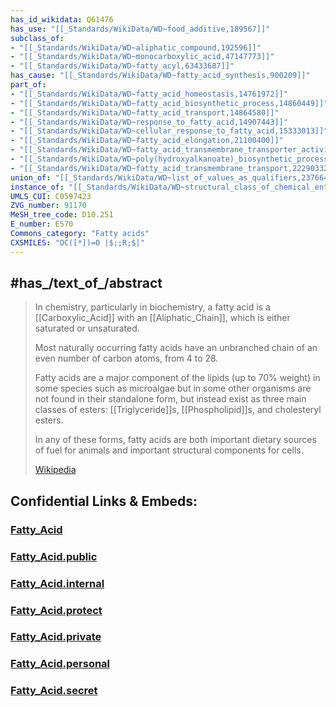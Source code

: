 ```yaml
---
has_id_wikidata: Q61476
has_use: "[[_Standards/WikiData/WD~food_additive,189567]]"
subclass_of:
- "[[_Standards/WikiData/WD~aliphatic_compound,192596]]"
- "[[_Standards/WikiData/WD~monocarboxylic_acid,47147773]]"
- "[[_Standards/WikiData/WD~fatty_acyl,63433687]]"
has_cause: "[[_Standards/WikiData/WD~fatty_acid_synthesis,900209]]"
part_of:
- "[[_Standards/WikiData/WD~fatty_acid_homeostasis,14761972]]"
- "[[_Standards/WikiData/WD~fatty_acid_biosynthetic_process,14860449]]"
- "[[_Standards/WikiData/WD~fatty_acid_transport,14864580]]"
- "[[_Standards/WikiData/WD~response_to_fatty_acid,14907443]]"
- "[[_Standards/WikiData/WD~cellular_response_to_fatty_acid,15333013]]"
- "[[_Standards/WikiData/WD~fatty_acid_elongation,21100400]]"
- "[[_Standards/WikiData/WD~fatty_acid_transmembrane_transporter_activity,21121305]]"
- "[[_Standards/WikiData/WD~poly(hydroxyalkanoate)_biosynthetic_process_from_fatty_acid,22283269]]"
- "[[_Standards/WikiData/WD~fatty_acid_transmembrane_transport,22290332]]"
union_of: "[[_Standards/WikiData/WD~list_of_values_as_qualifiers,23766486]]"
instance_of: "[[_Standards/WikiData/WD~structural_class_of_chemical_entities,47154513]]"
UMLS_CUI: C0597423
ZVG_number: 91170
MeSH_tree_code: D10.251
E_number: E570
Commons_category: "Fatty acids"
CXSMILES: "OC([*])=O |$;;R;$|"
---
```


## #has_/text_of_/abstract 


> In chemistry, particularly in biochemistry, a fatty acid is a [[Carboxylic_Acid]] 
> with an [[Aliphatic_Chain]], which is either saturated or unsaturated. 
> 
> Most naturally occurring fatty acids have an unbranched chain of an even number of carbon atoms, 
> from 4 to 28. 
> 
> Fatty acids are a major component of the lipids (up to 70% weight) in some species such as microalgae 
> but in some other organisms are not found in their standalone form, 
> but instead exist as three main classes of esters: [[Triglyceride]]s, [[Phospholipid]]s, and cholesteryl esters. 
> 
> In any of these forms, fatty acids are both important dietary sources of fuel for animals 
> and important structural components for cells.
>
> [Wikipedia](https://en.wikipedia.org/wiki/Fatty%20acid)






## Confidential Links & Embeds: 

### [Fatty_Acid](/_Standards/bio/Metabolism/Nutrition/Fat/Fatty_Acid.md) 

### [Fatty_Acid.public](/_public/bio/Metabolism/Nutrition/Fat/Fatty_Acid.public.md) 

### [Fatty_Acid.internal](/_internal/bio/Metabolism/Nutrition/Fat/Fatty_Acid.internal.md) 

### [Fatty_Acid.protect](/_protect/bio/Metabolism/Nutrition/Fat/Fatty_Acid.protect.md) 

### [Fatty_Acid.private](/_private/bio/Metabolism/Nutrition/Fat/Fatty_Acid.private.md) 

### [Fatty_Acid.personal](/_personal/bio/Metabolism/Nutrition/Fat/Fatty_Acid.personal.md) 

### [Fatty_Acid.secret](/_secret/bio/Metabolism/Nutrition/Fat/Fatty_Acid.secret.md)


